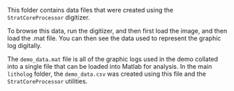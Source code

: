 This folder contains data files that were created using the `StratCoreProcessor` digitizer. 

To browse this data, run the digitizer, and then first load the image, and then load the .mat file. You can then see the data used to represent the graphic log digitally. 

The `demo_data.mat` file is all of the graphic logs used in the demo collated into a single file that can be loaded into Matlab for analysis. In the main `litholog` folder, the `demo_data.csv` was created using this file and the `StratCoreProcessor` utilities. 
